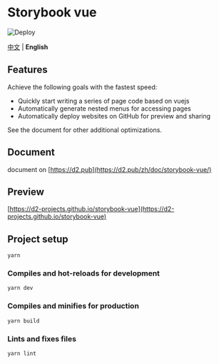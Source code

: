 # Storybook vue

![Deploy](https://github.com/d2-projects/storybook-vue/workflows/Deploy/badge.svg)

[中文](./README.zh.md) | **English**

## Features

Achieve the following goals with the fastest speed:

* Quickly start writing a series of page code based on vuejs
* Automatically generate nested menus for accessing pages
* Automatically deploy websites on GitHub for preview and sharing

See the document for other additional optimizations.

## Document

document on [https://d2.pub](https://d2.pub/zh/doc/storybook-vue/)

## Preview

[https://d2-projects.github.io/storybook-vue](https://d2-projects.github.io/storybook-vue)

## Project setup

```
yarn
```

### Compiles and hot-reloads for development

```
yarn dev
```

### Compiles and minifies for production

```
yarn build
```

### Lints and fixes files

```
yarn lint
```
